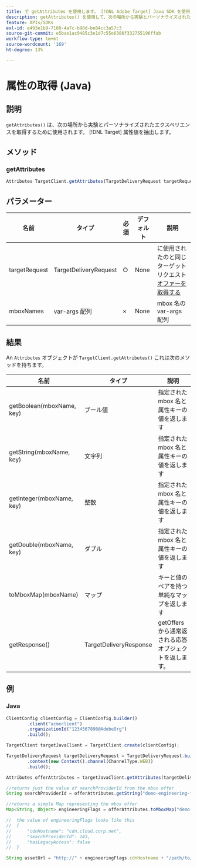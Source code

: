 ```yaml
---
title: で getAttributes を使用します。 [!DNL Adobe Target] Java SDK を使用
description: getAttributes() を使用して、次の場所から実験とパーソナライズされたエクスペリエンスを取得する方法を説明します。 [!DNL Target] 属性値を抽出します。
feature: APIs/SDKs
exl-id: e493e1b9-7180-4a7c-b98d-be84cc3a57c3
source-git-commit: e5bae1ac9485c3e1d7c55e6386f332755196ffab
workflow-type: tm+mt
source-wordcount: '169'
ht-degree: 13%

---
```


# 属性の取得 (Java)

## 説明

`getAttributes()` は、次の場所から実験とパーソナライズされたエクスペリエンスを取得するために使用されます。 [!DNL Target] 属性値を抽出します。

## メソッド

### getAttributes

```javascript {line-numbers="true"}
Attributes TargetClient.getAttributes(TargetDeliveryRequest targetRequest, String ...mboxes)
```

## パラメーター

| 名前 | タイプ | 必須 | デフォルト | 説明 |
| --- | --- | --- | --- | --- |
| targetRequest | TargetDeliveryRequest | ○ | None | に使用されたのと同じターゲットリクエスト [オファーを取得&#x200B;する](get-offers.md) |
| mboxNames | var-args 配列 | × | None | mbox 名の var-args 配列 |


## 結果

An `Attributes` オブジェクトが `TargetClient.getAttributes()` これは次のメソッドを持ちます。

| 名前 | タイプ | 説明 |
| --- | --- | --- |
| getBoolean(mboxName, key) | ブール値 | 指定された mbox 名と属性キーの値を返します |
| getString(mboxName, key) | 文字列 | 指定された mbox 名と属性キーの値を返します |
| getInteger(mboxName, key) | 整数 | 指定された mbox 名と属性キーの値を返します |
| getDouble(mboxName, key) | ダブル | 指定された mbox 名と属性キーの値を返します |
| toMboxMap(mboxName) | マップ | キーと値のペアを持つ単純なマップを返します |
| getResponse() | TargetDeliveryResponse | getOffers から通常返される応答オブジェクトを返します。 |

## 例

### Java

```javascript {line-numbers="true"}
ClientConfig clientConfig = ClientConfig.builder()
        .client("acmeclient")
        .organizationId("1234567890@AdobeOrg")
        .build();

TargetClient targetJavaClient = TargetClient.create(clientConfig);

TargetDeliveryRequest targetDeliveryRequest = TargetDeliveryRequest.builder()
        .context(new Context().channel(ChannelType.WEB))
        .build();

Attributes offerAttributes = targetJavaClient.getAttributes(targetDeliveryRequest, "demo-engineering-flags");

//returns just the value of searchProviderId from the mbox offer
String searchProviderId = offerAttributes.getString("demo-engineering-flags", "searchProviderId");

//returns a simple Map representing the mbox offer
Map<String, Object> engineeringFlags = offerAttributes.toMboxMap("demo-engineering-flags");

//  the value of engineeringFlags looks like this
//  {
//      "cdnHostname": "cdn.cloud.corp.net",
//      "searchProviderId": 143,
//      "hasLegacyAccess": false
//  }

String assetUrl = "http://" + engineeringFlags.cdnHostname + "/path/to/asset";
```
